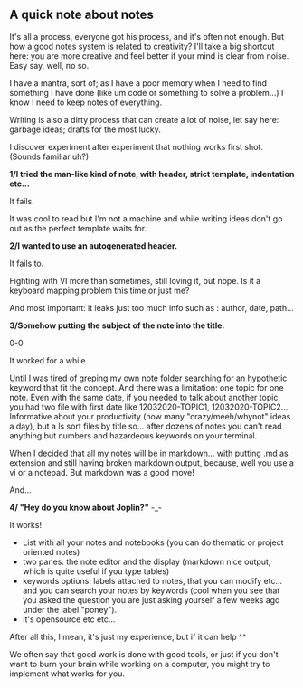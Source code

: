 ## A quick note about notes

It's all a process, everyone got his process, and it's often not enough. But how a good notes system is related to creativity?
I'll take a big shortcut here: you are more creative and feel better if your mind is clear from noise.
Easy say, well, no so.

I have a mantra, sort of; as I have a poor memory when I need to find something I have done (like um code or something to solve a problem...) I know I need to keep notes of everything.

Writing is also a dirty process that can create a lot of noise, let say here: garbage ideas; drafts for the most lucky.


I discover experiment after experiment that nothing works first shot. (Sounds familiar uh?)

**1/I tried the man-like kind of note, with header, strict template, indentation etc...**

  It fails.
  
It was cool to read but I'm not a machine and while writing ideas don't go out as the perfect template waits for.

**2/I wanted to use an autogenerated header.**

  It fails to.
  
Fighting with VI more than sometimes, still loving it, but nope. Is it a keyboard mapping problem this time,or just me?

And most important: it leaks just too much info such as : author, date, path...


**3/Somehow putting the subject of the note into the title.**

  0-0
  
  It worked for a while.
  
  Until I was tired of greping my own note folder searching for an hypothetic keyword that fit the concept. And there was a limitation: one topic for one note. Even with the same date, if you needed to talk about another topic, you had two file with first date like 12032020-TOPIC1, 12032020-TOPIC2... Informative about your productivity (how many "crazy/meeh/whynot" ideas a day), but a ls sort files by title so... after dozens of notes you can't read anything but numbers and hazardeous keywords on your terminal.
  
  When I decided that all my notes will be in markdown... with putting .md as extension and still having broken markdown output, because, well you use a vi or a notepad. But markdown was a good move!
  
  And...
  
**4/ "Hey do  you know about Joplin?"**
-_- 

  It works!
  
  - List with all your notes and notebooks (you can do thematic or project oriented notes)
  - two panes: the note editor and the display (markdown nice output, which is quite useful if you type tables)
  - keywords options: labels attached to notes, that you can modify etc... and you can search your notes by keywords (cool when you see that you asked the question you are just asking yourself a few weeks ago under the label "poney").
  - it's opensource etc etc... 
  
  
  After all this, I mean, it's just my experience, but if it can help ^^ 
  
  
  We often say that good work is done with good tools, or just if you don't want to burn your brain while working on a computer, you might try to implement what works for you.
  
  
